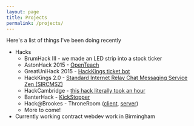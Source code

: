 ```yaml
---
layout: page
title: Projects
permalink: /projects/
---
```


Here's a list of things I've been doing recently

* Hacks
  * BrumHack III - we made an LED strip into a stock ticker
  * AstonHack 2015 - [OpenTeach](http://devpost.com/software/openteach#more-of-an-idea-than-a-hack)
  * GreatUniHack 2015 - [HackKings ticket bot](https://github.com/sprusr/kings-bot#DISCLAIMER---it-doesnt-work)
  * HackKings 2.0 - [Standard Internet Relay Chat Messaging Service Zen (SIRCMSZ)](https://github.com/Homletmoo/hk2015)
  * HackCambridge - [this hack literally took an hour](https://github.com/sprusr/negwarn#the-rest-of-the-event-was-mucking-about)
  * BanterHack - [KickStopper](#no-link---sadness)
  * Hack@Brookes - ThroneRoom ([client](https://github.com/sprusr/throneroom-site), [server](https://github.com/hgat/throneroom))
  * More to come!
* Currently working contract webdev work in Birmingham
